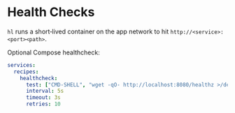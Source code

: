 # Health Checks

`hl` runs a short‑lived container on the app network to hit `http://<service>:<port><path>`.

Optional Compose healthcheck:
```yaml
services:
  recipes:
    healthcheck:
      test: ["CMD-SHELL", "wget -qO- http://localhost:8080/healthz >/dev/null 2>&1 || exit 1"]
      interval: 5s
      timeout: 3s
      retries: 10
```
